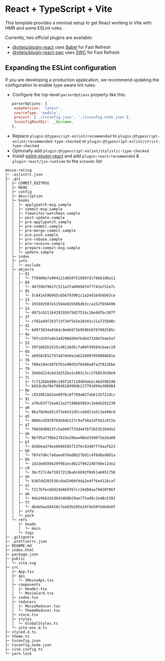 # React + TypeScript + Vite

This template provides a minimal setup to get React working in Vite with HMR and some ESLint rules.

Currently, two official plugins are available:

- [@vitejs/plugin-react](https://github.com/vitejs/vite-plugin-react/blob/main/packages/plugin-react/README.md) uses [Babel](https://babeljs.io/) for Fast Refresh
- [@vitejs/plugin-react-swc](https://github.com/vitejs/vite-plugin-react-swc) uses [SWC](https://swc.rs/) for Fast Refresh

## Expanding the ESLint configuration

If you are developing a production application, we recommend updating the configuration to enable type aware lint rules:

- Configure the top-level `parserOptions` property like this:

```js
   parserOptions: {
    ecmaVersion: 'latest',
    sourceType: 'module',
    project: ['./tsconfig.json', './tsconfig.node.json'],
    tsconfigRootDir: __dirname,
   },
```

- Replace `plugin:@typescript-eslint/recommended` to `plugin:@typescript-eslint/recommended-type-checked` or `plugin:@typescript-eslint/strict-type-checked`
- Optionally add `plugin:@typescript-eslint/stylistic-type-checked`
- Install [eslint-plugin-react](https://github.com/jsx-eslint/eslint-plugin-react) and add `plugin:react/recommended` & `plugin:react/jsx-runtime` to the `extends` list

```
movie-rating
├─ .eslintrc.json
├─ .git
│  ├─ COMMIT_EDITMSG
│  ├─ HEAD
│  ├─ config
│  ├─ description
│  ├─ hooks
│  │  ├─ applypatch-msg.sample
│  │  ├─ commit-msg.sample
│  │  ├─ fsmonitor-watchman.sample
│  │  ├─ post-update.sample
│  │  ├─ pre-applypatch.sample
│  │  ├─ pre-commit.sample
│  │  ├─ pre-merge-commit.sample
│  │  ├─ pre-push.sample
│  │  ├─ pre-rebase.sample
│  │  ├─ pre-receive.sample
│  │  ├─ prepare-commit-msg.sample
│  │  └─ update.sample
│  ├─ index
│  ├─ info
│  │  └─ exclude
│  ├─ objects
│  │  ├─ 01
│  │  │  └─ 776980e7a9041214850f51895fd1f8b6180a11
│  │  ├─ 04
│  │  │  └─ d4759b79617c521a3fa60994f4f7f43a752e7c
│  │  ├─ 05
│  │  │  └─ 5c841e59b9d5c656793901c1a24d16456b83ce
│  │  ├─ 23
│  │  │  └─ 191692507e515b4e826506db3cca152f650496
│  │  ├─ 2a
│  │  │  └─ d971cb2116429295bf502751bc26e8dfbc307f
│  │  ├─ 3f
│  │  │  └─ cf02a49f2b3715f34f541e28341c21a725b80c
│  │  ├─ 41
│  │  │  └─ 6d973834e6564c9e6b871b958b50707992585c
│  │  ├─ 4a
│  │  │  └─ 79fcd19fade3a9290dd94fbd64733867bee5a7
│  │  ├─ 53
│  │  │  └─ 39f1b62b2525c46116d5cfa09f49584cbaec10
│  │  ├─ 6b
│  │  │  └─ a69582652797a87de0a2ab22849f858088b81e
│  │  ├─ 76
│  │  │  └─ f88a104cb97b7b1e90d33f6d40a8fa2f823bbe
│  │  ├─ 79
│  │  │  └─ 2b6bd214c6d3d252ba1c803c3cc2f6853b38e9
│  │  ├─ 7c
│  │  │  ├─ 7cf12bbb890c199f247119d8dab2c46d398248
│  │  │  └─ b02dc0a78e7904618d98db137783d94a308984
│  │  ├─ 8e
│  │  │  └─ c8518b1bb2ae8976c8f709a027ab6135f21dcc
│  │  ├─ 91
│  │  │  └─ a70c63f72ea613a1f198b659b3c3a9eb291230
│  │  ├─ a0
│  │  │  └─ 0ba78e9ed2c5f2e4e31d5cce6d21e5c1e440c0
│  │  ├─ a5
│  │  │  └─ d06bcd2939783b84b127c9af58a1df561c672e
│  │  ├─ a7
│  │  │  └─ f8650d8823fc5a9467f33d447bf3b5351b9452
│  │  ├─ ab
│  │  │  └─ 9b795a778bb27633e206ae96bd19d072e2da09
│  │  ├─ b7
│  │  │  └─ d20dead74eeb046585f23f6c63d8fff4aafb23
│  │  ├─ b8
│  │  │  └─ 78fe7d6c7a0aee870ad6b27bd1c4f6d8ad891a
│  │  ├─ bb
│  │  │  └─ 1d2de8589429f9b1ecd622f962240760e133e2
│  │  ├─ c9
│  │  │  └─ 3bcf27cdef201f213ba0c6b92f0d51a6051758
│  │  ├─ de
│  │  │  └─ b307dd283536cdad2460fdda2e4ff6e412bcaf
│  │  ├─ e1
│  │  │  └─ f217bfecbb824b669767cc24d9daa79420786f
│  │  ├─ e6
│  │  │  └─ 9de29bb2d1d6434b8b29ae775ad8c2e48c5391
│  │  ├─ f7
│  │  │  └─ db4e9aa58420c7ee83b295e24f4e50febbde0f
│  │  ├─ info
│  │  └─ pack
│  └─ refs
│     ├─ heads
│     │  └─ main
│     └─ tags
├─ .gitignore
├─ .prettierrc.json
├─ README.md
├─ index.html
├─ package.json
├─ public
│  └─ vite.svg
├─ src
│  ├─ App.tsx
│  ├─ api
│  │  └─ IMovieApi.tsx
│  ├─ components
│  │  ├─ Header.tsx
│  │  └─ MovieCard.tsx
│  ├─ index.tsx
│  ├─ reducers
│  │  ├─ MovieReducer.tsx
│  │  └─ ThemeReducer.tsx
│  ├─ store.tsx
│  ├─ styles
│  │  └─ GlobalStyles.ts
│  └─ vite-env.d.ts
├─ styled.d.ts
├─ theme.ts
├─ tsconfig.json
├─ tsconfig.node.json
├─ vite.config.ts
└─ yarn.lock

```
